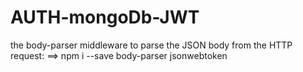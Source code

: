 # AUTH-mongoDb-JWT

the body-parser middleware to parse the JSON body from the HTTP request:
==> npm i --save body-parser jsonwebtoken

